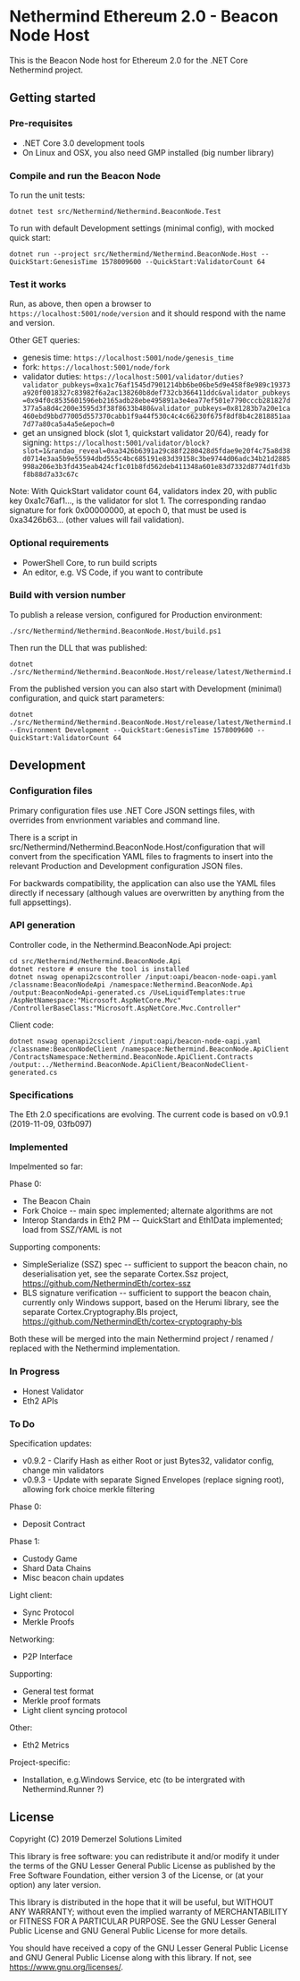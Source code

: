 # Nethermind Ethereum 2.0 - Beacon Node Host

This is the Beacon Node host for Ethereum 2.0 for the .NET Core Nethermind project.

## Getting started

### Pre-requisites

* .NET Core 3.0 development tools
* On Linux and OSX, you also need GMP installed (big number library)

### Compile and run the Beacon Node

To run the unit tests:

```
dotnet test src/Nethermind/Nethermind.BeaconNode.Test
```

To run with default Development settings (minimal config), with mocked quick start:

```
dotnet run --project src/Nethermind/Nethermind.BeaconNode.Host --QuickStart:GenesisTime 1578009600 --QuickStart:ValidatorCount 64
```

### Test it works

Run, as above, then open a browser to ```https://localhost:5001/node/version``` and it should respond with the name and version.

Other GET queries:

* genesis time: ```https://localhost:5001/node/genesis_time```
* fork: ```https://localhost:5001/node/fork```
* validator duties: ```https://localhost:5001/validator/duties?validator_pubkeys=0xa1c76af1545d7901214bb6be06be5d9e458f8e989c19373a920f0018327c83982f6a2ac138260b8def732cb366411ddc&validator_pubkeys=0x94f0c8535601596eb2165adb28ebe495891a3e4ea77ef501e7790cccb281827d377a5a8d4c200e3595d3f38f8633b480&validator_pubkeys=0x81283b7a20e1ca460ebd9bbd77005d557370cabb1f9a44f530c4c4c66230f675f8df8b4c2818851aa7d77a80ca5a4a5e&epoch=0```
* get an unsigned block (slot 1, quickstart validator 20/64), ready for signing: ```https://localhost:5001/validator/block?slot=1&randao_reveal=0xa3426b6391a29c88f2280428d5fdae9e20f4c75a8d38d0714e3aa5b9e55594dbd555c4bc685191e83d39158c3be9744d06adc34b21d2885998a206e3b3fd435eab424cf1c01b8fd562deb411348a601e83d7332d8774d1fd3bf8b88d7a33c67c```

Note: With QuickStart validator count 64, validators index 20, with public key 0xa1c76af1..., is the validator for slot 1. The corresponding randao signature for fork 0x00000000, at epoch 0, that must be used is 0xa3426b63... (other values will fail validation).

### Optional requirements

* PowerShell Core, to run build scripts
* An editor, e.g. VS Code, if you want to contribute

### Build with version number

To publish a release version, configured for Production environment:

```
./src/Nethermind/Nethermind.BeaconNode.Host/build.ps1
```

Then run the DLL that was published:

```
dotnet ./src/Nethermind/Nethermind.BeaconNode.Host/release/latest/Nethermind.BeaconNode.Host.dll
```

From the published version you can also start with Development (minimal) configuration, and quick start parameters:

```
dotnet ./src/Nethermind/Nethermind.BeaconNode.Host/release/latest/Nethermind.BeaconNode.Host.dll --Environment Development --QuickStart:GenesisTime 1578009600 --QuickStart:ValidatorCount 64
```

## Development

### Configuration files

Primary configuration files use .NET Core JSON settings files, with overrides from envrionment variables and command line.

There is a script in src/Nethermind/Nethermind.BeaconNode.Host/configuration that will convert from the specification YAML files to fragments to insert into the relevant Production and Development configuration JSON files.

For backwards compatibility, the application can also use the YAML files directly if necessary (although values are overwritten by anything from the full appsettings).

### API generation

Controller code, in the Nethermind.BeaconNode.Api project:

```
cd src/Nethermind/Nethermind.BeaconNode.Api
dotnet restore # ensure the tool is installed
dotnet nswag openapi2cscontroller /input:oapi/beacon-node-oapi.yaml /classname:BeaconNodeApi /namespace:Nethermind.BeaconNode.Api /output:BeaconNodeApi-generated.cs /UseLiquidTemplates:true /AspNetNamespace:"Microsoft.AspNetCore.Mvc" /ControllerBaseClass:"Microsoft.AspNetCore.Mvc.Controller"
```

Client code:

```
dotnet nswag openapi2csclient /input:oapi/beacon-node-oapi.yaml /classname:BeaconNodeClient /namespace:Nethermind.BeaconNode.ApiClient /ContractsNamespace:Nethermind.BeaconNode.ApiClient.Contracts /output:../Nethermind.BeaconNode.ApiClient/BeaconNodeClient-generated.cs
```

### Specifications

The Eth 2.0 specifications are evolving. The current code is based on v0.9.1 (2019-11-09, 03fb097)

### Implemented

Impelmented so far:

Phase 0:

* The Beacon Chain
* Fork Choice -- main spec implemented; alternate algorithms are not
* Interop Standards in Eth2 PM -- QuickStart and Eth1Data implemented; load from SSZ/YAML is not

Supporting components:

* SimpleSerialize (SSZ) spec -- sufficient to support the beacon chain, no deserialisation yet, see the separate Cortex.Ssz project, https://github.com/NethermindEth/cortex-ssz
* BLS signature verification --  sufficient to support the beacon chain, currently only Windows support, based on the Herumi library, see the separate Cortex.Cryptography.Bls project, https://github.com/NethermindEth/cortex-cryptography-bls

Both these will be merged into the main Nethermind project / renamed / replaced with the Nethermind implementation.

### In Progress

* Honest Validator
* Eth2 APIs

### To Do

Specification updates:

* v0.9.2 - Clarify Hash as either Root or just Bytes32, validator config, change min validators
* v0.9.3 - Update with separate Signed Envelopes (replace signing root), allowing fork choice merkle filtering

Phase 0:

* Deposit Contract

Phase 1:

* Custody Game
* Shard Data Chains
* Misc beacon chain updates

Light client:

* Sync Protocol
* Merkle Proofs

Networking:

* P2P Interface

Supporting:

* General test format
* Merkle proof formats
* Light client syncing protocol

Other: 

* Eth2 Metrics

Project-specific:

* Installation, e.g.Windows Service, etc (to be intergrated with Nethermind.Runner ?)


## License

Copyright (C) 2019 Demerzel Solutions Limited

This library is free software: you can redistribute it and/or modify it under the terms of the GNU Lesser General Public License as published by the Free Software Foundation, either version 3 of the License, or (at your option) any later version.

This library is distributed in the hope that it will be useful, but WITHOUT ANY WARRANTY; without even the implied warranty of MERCHANTABILITY or FITNESS FOR A PARTICULAR PURPOSE. See the GNU Lesser General Public License and GNU General Public License for more details.

You should have received a copy of the GNU Lesser General Public License and GNU General Public License along with this library. If not, see <https://www.gnu.org/licenses/>.
